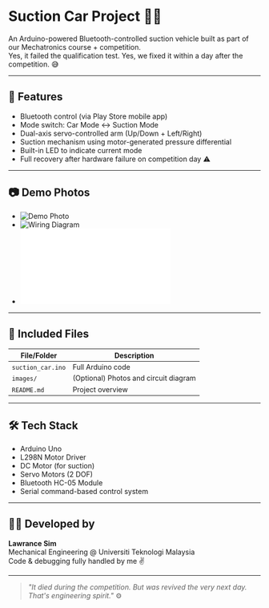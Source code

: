 # Suction Car Project 🚗🧲

An Arduino-powered Bluetooth-controlled suction vehicle built as part of our Mechatronics course + competition.  
Yes, it failed the qualification test. Yes, we fixed it within a day after the competition. 😅

---

## 🔧 Features
- Bluetooth control (via Play Store mobile app)
- Mode switch: Car Mode ↔ Suction Mode
- Dual-axis servo-controlled arm (Up/Down + Left/Right)
- Suction mechanism using motor-generated pressure differential
- Built-in LED to indicate current mode
- Full recovery after hardware failure on competition day ⚠️

---

## 📷 Demo Photos
- ![Demo Photo](images/demo_photo.jpg)
- ![Wiring Diagram](images/wiring_diagram.jpg)
- ![Circuit_Schematic](Circuit_Schematic.pdf)
---

## 📁 Included Files
| File/Folder | Description |
|-------------|-------------|
| `suction_car.ino` | Full Arduino code |
| `images/` | (Optional) Photos and circuit diagram |
| `README.md` | Project overview |

---

## 🛠️ Tech Stack
- Arduino Uno
- L298N Motor Driver
- DC Motor (for suction)
- Servo Motors (2 DOF)
- Bluetooth HC-05 Module
- Serial command-based control system

---

## 👨‍💻 Developed by
**Lawrance Sim**  
Mechanical Engineering @ Universiti Teknologi Malaysia  
Code & debugging fully handled by me ✌️

---

> _"It died during the competition. But was revived the very next day. That's engineering spirit."_ ⚙️

